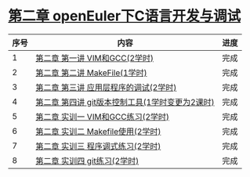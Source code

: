 # [第二章 openEuler下C语言开发与调试](./)

| 序号 | 内容                                               | 进度 |
| ---- | -------------------------------------------------- | ---- |
| 1    | [第二章 第一讲  VIM和GCC(2学时)](./class1)         | 完成 |
| 2    | [第二章 第二讲  MakeFile(1学时)](./class2)         | 完成 |
| 3    | [第二章 第三讲  应用层程序的调试(2学时)](./class3) | 完成 |
| 4    | [第二章 第四讲  git版本控制工具(1学时变更为2课时)](./class4)               | 完成 |
| 5    | [第二章 实训一  VIM和GCC练习(2学时) ](./lab/class1)                   |  完成  |
| 6   | [第二章 实训二  Makefile使用(2学时)](./lab/class2)                  |   完成   |
| 7   | [第二章 实训三  程序调式练习(2学时)](./lab/class3)                  |  完成   |
| 8    | [第二章 实训四  git练习(2学时)](./lab/class4)                       | 完成 |


